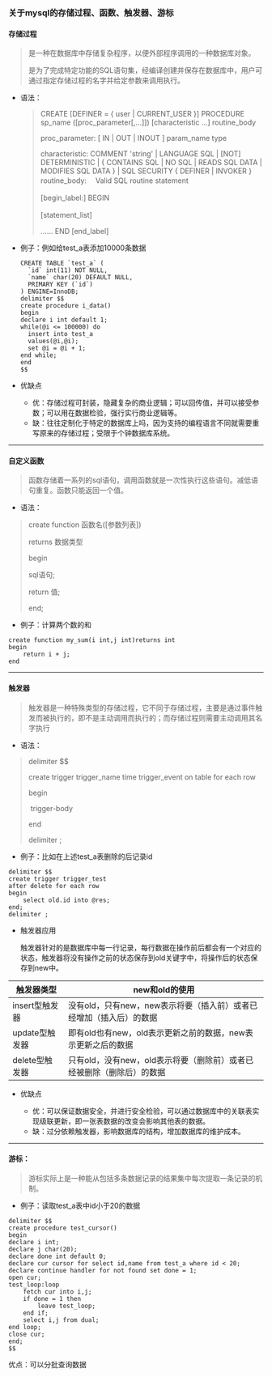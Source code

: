 ### 关于mysql的存储过程、函数、触发器、游标



#### 存储过程

> 是一种在数据库中存储复杂程序，以便外部程序调用的一种数据库对象。
>
> 是为了完成特定功能的SQL语句集，经编译创建并保存在数据库中，用户可通过指定存储过程的名字并给定参数来调用执行。

* 语法：

  > CREATE    [DEFINER = { user | CURRENT_USER }] PROCEDURE sp_name ([proc_parameter[,...]])    [characteristic ...] routine_body  
  >
  > proc_parameter:    [ IN | OUT | INOUT ] param_name type  
  >
  > characteristic:    COMMENT 'string'  | LANGUAGE SQL  | [NOT] DETERMINISTIC  | { CONTAINS SQL | NO SQL | READS SQL DATA | MODIFIES SQL DATA }  | SQL SECURITY { DEFINER | INVOKER }  routine_body: 　Valid SQL routine statement 
  >
  >  [begin_label:] BEGIN 　
  >
  > [statement_list] 　　　
  >
  > …… END [end_label]

* 例子：例如给test_a表添加10000条数据

  ```	mysql
  CREATE TABLE `test_a` (
    `id` int(11) NOT NULL,
    `name` char(20) DEFAULT NULL,
    PRIMARY KEY (`id`)
  ) ENGINE=InnoDB;
  delimiter $$
  create procedure i_data()
  begin 
  declare i int default 1;
  while(@i <= 100000) do
  	insert into test_a
  	values(@i,@i);
  	set @i = @i + 1;
  end while;
  end 
  $$
  ```

* 优缺点

  * 优：存储过程可封装，隐藏复杂的商业逻辑；可以回传值，并可以接受参数；可以用在数据检验，强行实行商业逻辑等。
  * 缺：往往定制化于特定的数据库上吗，因为支持的编程语言不同就需要重写原来的存储过程；受限于个钟数据库系统。

  

---



#### 自定义函数

> 函数存储着一系列的sql语句，调用函数就是一次性执行这些语句。减低语句重复。函数只能返回一个值。

* 语法：

> create function 函数名([参数列表]) 
>
> returns 数据类型 
>
> begin 
>
> sql语句; 
>
> return 值;
>
>  end;

* 例子：计算两个数的和

```mysql
create function my_sum(i int,j int)returns int
begin
	return i + j;
end
```





---



#### 触发器

> 触发器是一种特殊类型的存储过程，它不同于存储过程，主要是通过事件触发而被执行的，即不是主动调用而执行的；而存储过程则需要主动调用其名字执行

* 语法：

>delimiter $$
>
>create trigger trigger_name time trigger_event on table for each row
>
>begin
>
>​	trigger-body
>
>end
>
>delimiter ;

* 例子：比如在上述test_a表删除的后记录id

```mysql
delimiter $$
create trigger trigger_test 
after delete for each row
begin
	select old.id into @res;
end;
delimiter ;
```

* 触发器应用

  触发器针对的是数据库中每一行记录，每行数据在操作前后都会有一个对应的状态，触发器将没有操作之前的状态保存到old关键字中，将操作后的状态保存到new中。

| 触发器类型     | new和old的使用                                               |
| -------------- | ------------------------------------------------------------ |
| insert型触发器 | 没有old，只有new，new表示将要（插入前）或者已经增加（插入后）的数据 |
| update型触发器 | 即有old也有new，old表示更新之前的数据，new表示更新之后的数据 |
| delete型触发器 | 只有old，没有new，old表示将要（删除前）或者已经被删除（删除后）的数据 |

* 优缺点

  * 优：可以保证数据安全，并进行安全检验，可以通过数据库中的关联表实现级联更新，即一张表数据的改变会影响其他表的数据。
  * 缺：过分依赖触发器，影响数据库的结构，增加数据库的维护成本。

  

---



#### 游标：

>  游标实际上是一种能从包括多条数据记录的结果集中每次提取一条记录的机制。

* 例子：读取test_a表中id小于20的数据

```mysql
delimiter $$
create procedure test_cursor()
begin
declare i int;
declare j char(20);
declare done int default 0;
declare cur cursor for select id,name from test_a where id < 20;
declare continue handler for not found set done = 1;
open cur;
test_loop:loop
	fetch cur into i,j;
	if done = 1 then
		leave test_loop;
	end if;
	select i,j from dual;
end loop;
close cur;
end;
$$
```

优点：可以分批查询数据

























